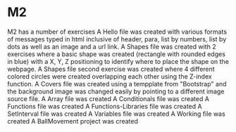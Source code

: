 # M2 
M2 has a number of exercises 
A Hello file was created with various formats of messages typed in html inclusive of header, para, list by numbers, list by dots as well as an image and a url link. 
A Shapes file was created with 2 exercises where a basic shape was created (rectangle with rounded edges in blue) with a X, Y, Z positioning to identify where to place the shape on the webpage. 
A Shapes file second exercise was created where 4 different colored circles were created overlapping each other using the Z-index function. 
A Covers file was created using a tempplate from "Bootstrap" and the background image was changed easily by pointing to a different image source file. 
A Array file was created
A Conditionals file was created 
A Functions file was created 
A Functions-Libraries file was created 
A SetInterval file was created 
A Variables file was created 
A Working file was created 
A BallMovement project was created 
